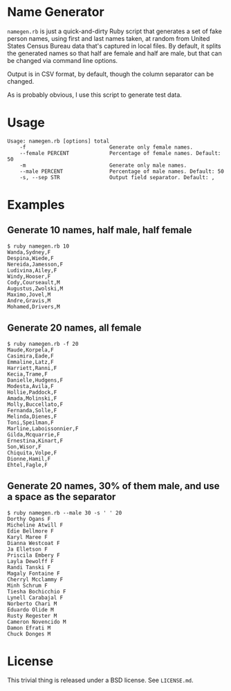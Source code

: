 # Name Generator

`namegen.rb` is just a quick-and-dirty Ruby script that generates a set of fake
person names, using first and last names taken, at random from United States
Census Bureau data that's captured in local files. By default, it splits the
generated names so that half are female and half are male, but that can be
changed via command line options.

Output is in CSV format, by default, though the column separator can be
changed.

As is probably obvious, I use this script to generate test data.

# Usage

    Usage: namegen.rb [options] total
        -f                           Generate only female names.
        --female PERCENT             Percentage of female names. Default: 50
        -m                           Generate only male names.
        --male PERCENT               Percentage of male names. Default: 50
        -s, --sep STR                Output field separator. Default: ,

# Examples

## Generate 10 names, half male, half female

    $ ruby namegen.rb 10          
    Wanda,Sydney,F
    Despina,Wiede,F
    Nereida,Jamesson,F
    Ludivina,Ailey,F
    Windy,Hooser,F
    Cody,Courseault,M
    Augustus,Zwolski,M
    Maximo,Jovel,M
    Andre,Gravis,M
    Mohamed,Drivers,M

## Generate 20 names, all female

    $ ruby namegen.rb -f 20
    Maude,Korpela,F
    Casimira,Eade,F
    Emmaline,Latz,F
    Harriett,Ranni,F
    Kecia,Trame,F
    Danielle,Hudgens,F
    Modesta,Avila,F
    Hollie,Paddock,F
    Amada,Molinski,F
    Molly,Buccellato,F
    Fernanda,Solle,F
    Melinda,Dienes,F
    Toni,Speilman,F
    Marline,Laboissonnier,F
    Gilda,Mcquarrie,F
    Ernestina,Kinart,F
    Son,Wisor,F
    Chiquita,Volpe,F
    Dionne,Hamil,F
    Ehtel,Fagle,F

## Generate 20 names, 30% of them male, and use a space as the separator

    $ ruby namegen.rb --male 30 -s ' ' 20
    Dorthy Ogans F
    Micheline Atwill F
    Edie Bellmore F
    Karyl Maree F
    Dianna Westcoat F
    Ja Elletson F
    Priscila Embery F
    Layla Dewolff F
    Randi Tanski F
    Magaly Fontaine F
    Cherryl Mcclammy F
    Minh Schrum F
    Tiesha Bochicchio F
    Lynell Carabajal F
    Norberto Chari M
    Eduardo Olide M
    Rusty Regester M
    Cameron Novencido M
    Damon Efrati M
    Chuck Donges M

# License

This trivial thing is released under a BSD license. See `LICENSE.md`.
